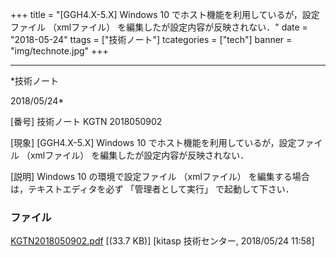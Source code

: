 ﻿+++
title = "[GGH4.X-5.X] Windows 10 でホスト機能を利用しているが，設定ファイル （xmlファイル） を編集したが設定内容が反映されない．"
date = "2018-05-24"
ttags = ["技術ノート"]
tcategories = ["tech"]
banner = "img/technote.jpg"
+++

-----------------------------------------------------------------------------------------------------------------------------

*技術ノート

2018/05/24*


[番号]
技術ノート KGTN 2018050902

[現象]
[GGH4.X-5.X] Windows 10 でホスト機能を利用しているが，設定ファイル
（xmlファイル） を編集したが設定内容が反映されない．

[説明]
Windows 10 の環境で設定ファイル （xmlファイル）
を編集する場合は，テキストエディタを必ず 「管理者として実行」
で起動して下さい．


### ファイル

 
 


[KGTN2018050902.pdf](http://techreport.kitasp.net/attachments/download/4021/KGTN2018050902.pdf)
 [(33.7 KB)] [kitasp 技術センター, 2018/05/24
11:58]


 


 

